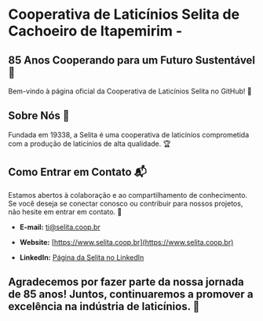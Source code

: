 # Cooperativa de Laticínios Selita de Cachoeiro de Itapemirim - 
## 85 Anos Cooperando para um Futuro Sustentável 🎉

Bem-vindo à página oficial da Cooperativa de Laticínios Selita no GitHub! 🐄

## Sobre Nós 🧀

Fundada em 19338, a Selita é uma cooperativa de laticínios comprometida com a produção de laticínios de alta qualidade. 🏆

## Como Entrar em Contato 📬

Estamos abertos à colaboração e ao compartilhamento de conhecimento. Se você deseja se conectar conosco ou contribuir para nossos projetos, não hesite em entrar em contato. 🤝

- **E-mail:** [ti@selita.coop.br](mailto:ti@selita.coop.br)

- **Website:** [https://www.selita.coop.br](https://www.selita.coop.br)

- **LinkedIn:** [Página da Selita no LinkedIn](https://www.linkedin.com/company/selita/)

## Agradecemos por fazer parte da nossa jornada de 85 anos! Juntos, continuaremos a promover a excelência na indústria de laticínios. 🥂
